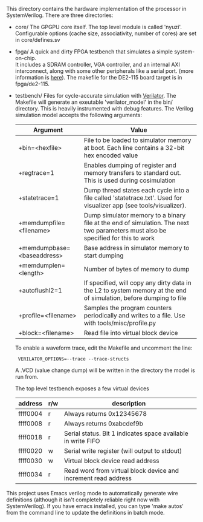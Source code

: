 This directory contains the hardware implementation of the processor in 
SystemVerilog. There are three directories:
- core/ The GPGPU core itself. The top level module is called 'nyuzi'. 
Configurable options (cache size, associativity, number of cores) are set in 
core/defines.sv
- fpga/ A quick and dirty FPGA testbench that simulates a simple system-on-chip.  
It  includes a SDRAM controller, VGA controller, and an internal AXI interconnect, 
along with some other peripherals like a serial port. 
(more information is [here](https://github.com/jbush001/NyuziProcessor/wiki/FPGA-Implementation-Notes)).
The makefile for the DE2-115 board target is in fpga/de2-115.
- testbench/ Files for cycle-accurate simulation with [Verilator](http://www.veripool.org/wiki/verilator). 
The Makefile will generate an exeutable 'verilator_model' in the bin/ directory. This is heavily 
instrumented with debug features. The Verilog simulation model accepts the following arguments:

   |Argument|Value|
   |--------|-----|
   | +bin=&lt;hexfile&gt; | File to be loaded to simulator memory at boot. Each line contains a 32-bit hex encoded value |
   | +regtrace=1 | Enables dumping of register and memory transfers to standard out.  This is used during cosimulation |
   | +statetrace=1 | Dump thread states each cycle into a file called 'statetrace.txt'.  Used for visualizer app (see tools/visualizer). |
   | +memdumpfile=&lt;filename&gt; | Dump simulator memory to a binary file at the end of simulation. The next two parameters must also be specified for this to work |
   | +memdumpbase=&lt;baseaddress&gt;| Base address in simulator memory to start dumping |
   | +memdumplen=&lt;length&gt; | Number of bytes of memory to dump |
   | +autoflushl2=1 | If specified, will copy any dirty data in the L2 to system memory at the end of simulation, before dumping to file |
   | +profile=&lt;filename&gt; | Samples the program counters periodically and writes to a file.  Use with tools/misc/profile.py |
   | +block=&lt;filename&gt; | Read file into virtual block device

   To enable a waveform trace, edit the Makefile and uncomment the line:

       VERILATOR_OPTIONS=--trace --trace-structs

   A .VCD (value change dump) will be written in the directory the model is run from.
   
   The top level testbench exposes a few virtual devices

   | address | r/w | description
   |----|----|----
   | ffff0004 | r | Always returns 0x12345678
   | ffff0008 | r | Always returns 0xabcdef9b
   | ffff0018 | r | Serial status. Bit 1 indicates space available in write FIFO
   | ffff0020 | w | Serial write register (will output to stdout)
   | ffff0030 | w | Virtual block device read address
   | ffff0034 | r | Read word from virtual block device and increment read address


This project uses Emacs verilog mode to automatically generate wire definitions (although it isn't
completely  reliable right now with SystemVerilog).  If you have emacs installed, you can type 
'make autos' from the command line to update the definitions in batch mode.

